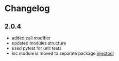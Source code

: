 # Changelog

## 2.0.4

- added call modifier
- updated modules structure
- used pytest for unit tests
- ioc module is moved to separate package [injectool](https://github.com/eumis/injectool)



